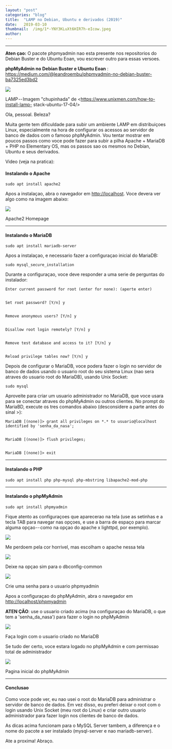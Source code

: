 ```yaml
---
layout:	"post"
categories:	"blog"
title:	"LAMP no Debian, Ubuntu e derivados (2019)"
date:	2019-03-10
thumbnail:	/img/1*-YNY3KLuXt6HIR7h-eIcow.jpeg
author:	
---
```


* * *

**Aten çao:** O pacote phpmyadmin nao esta presente nos repositorios do Debian
Buster e do Ubuntu Eoan, vou escrever outro para essas versoes.

 **phpMyAdmin no Debian Buster e Ubuntu Eoan** :
<https://medium.com/@leandroembu/phpmyadmin-no-debian-buster-ba7325ed3bd2>

![](/img/1*-YNY3KLuXt6HIR7h-eIcow.jpeg)

LAMP -- Imagem "chupinhada" de <https://www.unixmen.com/how-to-install-lamp-
stack-ubuntu-17-04/>

Ola, pessoal. Beleza?

Muita gente tem dificuldade para subir um ambiente LAMP em distribuiçoes
Linux, especialmente na hora de configurar os acessos ao servidor de banco de
dados com o famoso phpMyAdmin. Vou tentar mostrar em poucos passos como voce
pode fazer para subir a pilha Apache + MariaDB + PHP no Elementary OS, mas os
passos sao os mesmos no Debian, Ubuntu e seus derivados.

Video (veja na pratica):

#### Instalando o Apache

    
    
    sudo apt install apache2

Apos a instalaçao, abra o navegador em <http://localhost>. Voce devera ver
algo como na imagem abaixo:

![](/img/1*kmpSFoFesuRHlsfv6YoNVA.png)

Apache2 Homepage

* * *

#### Instalando o MariaDB

    
    
    sudo apt install mariadb-server

Apos a instalaçao, e necessario fazer a configuraçao inicial do MariaDB:

    
    
    sudo mysql_secure_installation

Durante a configuraçao, voce deve responder a uma serie de perguntas do
instalador:

    
    
    Enter current password for root (enter for none): (aperte enter)
    
    
    Set root password? [Y/n] y
    
    
    Remove anonymous users? [Y/n] y
    
    
    Disallow root login remotely? [Y/n] y
    
    
    Remove test database and access to it? [Y/n] y
    
    
    Reload privilege tables now? [Y/n] y

Depois de configurar o MariaDB, voce podera fazer o login no servidor de banco
de dados usando o usuario root do seu sistema Linux (nao sera atraves do
usuario root do MariaDB), usando Unix Socket:

    
    
    sudo mysql

Aproveite para criar um usuario administrador no MariaDB, que voce usara para
se conectar atraves do phpMyAdmin ou outros clientes. No prompt do MariaBD,
execute os tres comandos abaixo (desconsidere a parte antes do sinal >):

    
    
    MariaDB [(none)]> grant all privileges on *.* to usuario@localhost identified by 'senha_da_nasa';
    
    
    MariaDB [(none)]> flush privileges;
    
    
    MariaDB [(none)]> exit

* * *

#### Instalando o PHP

    
    
    sudo apt install php php-mysql php-mbstring libapache2-mod-php

* * *

#### Instalando o phpMyAdmin

    
    
    sudo apt install phpmyadmin

Fique atento as configuraçoes que aparecerao na tela (use as setinhas e a
tecla TAB para navegar nas opçoes, e use a barra de espaço para marcar alguma
opçao -- como na opçao do apache x lighttpd, por exemplo).

![](/img/1*4ww9RZnrNb6UlaWPiGDjYw.png)

Me perdoem pela cor horrivel, mas escolham o apache nessa tela

![](/img/1*nAsq9_ecJsDI1cZiWT8y0w.png)

Deixe na opçao sim para o dbconfig-common

![](/img/1*vqk2Rrk6i67iZslioDAghw.png)

Crie uma senha para o usuario phpmyadmin

Apos a configuraçao do phpMyAdmin, abra o navegador em
<http://localhost/phpmyadmin>

**ATEN ÇÃO**: use o usuario criado acima (na configuraçao do MariaDB, o que
tem a 'senha_da_nasa') para fazer o login no phpMyAdmin

![](/img/1*lRUvFHj8HJaaMz5XW-OvMQ.png)

Faça login com o usuario criado no MariaDB

Se tudo der certo, voce estara logado no phpMyAdmin e com permissao total de
administrador

![](/img/1*Hwo488G6vi7omeg1xJszWw.png)

Pagina inicial do phpMyAdmin

* * *

#### Conclusao

Como voce pode ver, eu nao usei o root do MariaDB para administrar o servidor
de banco de dados. Em vez disso, eu preferi deixar o root com o login usando
Unix Socket (meu root do Linux) e criar outro usuario administrador para fazer
login nos clientes de banco de dados.

As dicas acima funcionam para o MySQL Server tambem, a diferença e o nome do
pacote a ser instalado (mysql-server e nao mariadb-server).

Ate a proxima! Abraço.

